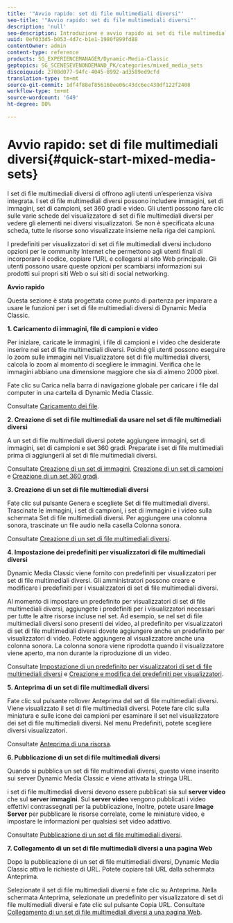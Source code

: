 ```yaml
---
title: '"Avvio rapido: set di file multimediali diversi"'
seo-title: '"Avvio rapido: set di file multimediali diversi"'
description: 'null'
seo-description: Introduzione e avvio rapido ai set di file multimediali diversi per aiutarvi a imparare a usare il prodotto rapidamente.
uuid: 0ef033d5-b053-4d7c-b1e1-1980f899fd88
contentOwner: admin
content-type: reference
products: SG_EXPERIENCEMANAGER/Dynamic-Media-Classic
geptopics: SG_SCENESEVENONDEMAND_PK/categories/mixed_media_sets
discoiquuid: 2708d077-94fc-4045-8992-ad3589ed9cfd
translation-type: tm+mt
source-git-commit: 1df4f88ef856160ee06c43dc6ec430df122f2408
workflow-type: tm+mt
source-wordcount: '649'
ht-degree: 80%

---
```



# Avvio rapido: set di file multimediali diversi{#quick-start-mixed-media-sets}

I set di file multimediali diversi di offrono agli utenti un’esperienza visiva integrata. I set di file multimediali diversi possono includere immagini, set di immagini, set di campioni, set 360 gradi e video. Gli utenti possono fare clic sulle varie schede del visualizzatore di set di file multimediali diversi per vedere gli elementi nei diversi visualizzatori. Se non è specificata alcuna scheda, tutte le risorse sono visualizzate insieme nella riga dei campioni.

I predefiniti per visualizzatori di set di file multimediali diversi includono opzioni per le community Internet che permettono agli utenti finali di incorporare il codice, copiare l’URL e collegarsi al sito Web principale. Gli utenti possono usare queste opzioni per scambiarsi informazioni sui prodotti sui propri siti Web o sui siti di social networking.

**Avvio rapido**

Questa sezione è stata progettata come punto di partenza per imparare a usare le funzioni per i set di file multimediali diversi di Dynamic Media Classic.

**1. Caricamento di immagini, file di campioni e video**

Per iniziare, caricate le immagini, i file di campioni e i video che desiderate inserire nei set di file multimediali diversi. Poiché gli utenti possono eseguire lo zoom sulle immagini nel Visualizzatore set di file multimediali diversi, calcola lo zoom al momento di scegliere le immagini. Verifica che le immagini abbiano una dimensione maggiore che sia di almeno 2000 pixel.

Fate clic su Carica nella barra di navigazione globale per caricare i file dal computer in una cartella di Dynamic Media Classic.

Consultate [Caricamento dei file](uploading-files.md#uploading-your-files).

**2. Creazione di set di file multimediali da usare nel set di file multimediali diversi**

A un set di file multimediali diversi potete aggiungere immagini, set di immagini, set di campioni e set 360 gradi. Preparate i set di file multimediali prima di aggiungerli al set di file multimediali diversi.

Consultate [Creazione di un set di immagini](creating-image-set.md#creating-an-image-set), [Creazione di un set di campioni](creating-swatch-set.md#creating-a-swatch-set) e [Creazione di un set 360 gradi](creating-spin-set.md#creating-a-spin-set).

**3. Creazione di un set di file multimediali diversi**

Fate clic sul pulsante Genera e scegliete Set di file multimediali diversi. Trascinate le immagini, i set di campioni, i set di immagini e i video sulla schermata Set di file multimediali diversi. Per aggiungere una colonna sonora, trascinate un file audio nella casella Colonna sonora.

Consultate [Creazione di un set di file multimediali diversi](creating-mixed-media-set.md#creating-a-mixed-media-set).

**4. Impostazione dei predefiniti per visualizzatori di file multimediali diversi**

Dynamic Media Classic viene fornito con predefiniti per visualizzatori per set di file multimediali diversi. Gli amministratori possono creare e modificare i predefiniti per i visualizzatori di set di file multimediali diversi.

Al momento di impostare un predefinito per visualizzatori di set di file multimediali diversi, aggiungete i predefiniti per i visualizzatori necessari per tutte le altre risorse incluse nel set. Ad esempio, se nel set di file multimediali diversi sono presenti dei video, al predefinito per visualizzatori di set di file multimediali diversi dovete aggiungere anche un predefinito per visualizzatori di video. Potete aggiungere al visualizzatore anche una colonna sonora. La colonna sonora viene riprodotta quando il visualizzatore viene aperto, ma non durante la riproduzione di un video.

Consultate [Impostazione di un predefinito per visualizzatori di set di file multimediali diversi](setting-mixed-media-set-viewer.md#setting-up-a-mixed-media-set-viewer-preset) e [Creazione e modifica dei predefiniti per visualizzatori](application-setup.md#adding-and-editing-viewer-presets).

**5. Anteprima di un set di file multimediali diversi**

Fate clic sul pulsante rollover Anteprima del set di file multimediali diversi. Viene visualizzato il set di file multimediali diversi. Potete fare clic sulla miniatura e sulle icone dei campioni per esaminare il set nel visualizzatore dei set di file multimediali diversi. Nel menu Predefiniti, potete scegliere diversi visualizzatori.

Consultate [Anteprima di una risorsa](previewing-asset.md#previewing-an-asset).

**6. Pubblicazione di un set di file multimediali diversi**

Quando si pubblica un set di file multimediali diversi, questo viene inserito sui server Dynamic Media Classic e viene attivata la stringa URL.

i set di file multimediali diversi devono essere pubblicati sia sul **server video** che sul **server immagini**. Sul **server video** vengono pubblicati i video effettivi contrassegnati per la pubblicazione, Inoltre, potete usare **Image Server** per pubblicare le risorse correlate, come le miniature video, e impostare le informazioni per qualsiasi set video adattivo.

Consultate [Pubblicazione di un set di file multimediali diversi](publishing-mixed-media-set.md#publishing-a-mixed-media-set).

**7. Collegamento di un set di file multimediali diversi a una pagina Web**

Dopo la pubblicazione di un set di file multimediali diversi, Dynamic Media Classic attiva le richieste di URL. Potete copiare tali URL dalla schermata Anteprima.

Selezionate il set di file multimediali diversi e fate clic su Anteprima. Nella schermata Anteprima, selezionate un predefinito per visualizzatore di set di file multimediali diversi e fate clic sul pulsante Copia URL. Consultate [Collegamento di un set di file multimediali diversi a una pagina Web](linking-mixed-media-set-web.md#linking-a-mixed-media-set-to-a-web-page).
